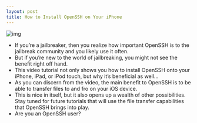 ```yaml
---
layout: post
title: How to Install OpenSSH on Your iPhone
---
```

![img](http://media.idownloadblog.com/wp-content/uploads/2011/11/OpenSSH.png)
* If you’re a jailbreaker, then you realize how important OpenSSH is to the jailbreak community and you likely use it often.
* But if you’re new to the world of jailbreaking, you might not see the benefit right off hand.
* This video tutorial not only shows you how to install OpenSSH onto your iPhone, iPad, or iPod touch, but why it’s beneficial as well…
* As you can discern from the video, the main benefit to OpenSSH is to be able to transfer files to and fro on your iOS device.
* This is nice in itself, but it also opens up a wealth of other possibilities. Stay tuned for future tutorials that will use the file transfer capabilities that OpenSSH brings into play.
* Are you an OpenSSH user?

